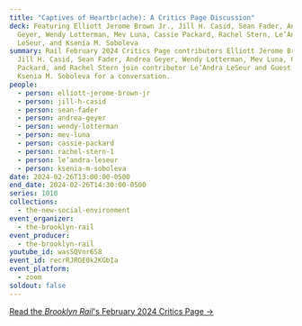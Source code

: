 ```yaml
---
title: "Captives of Heartbr(ache): A Critics Page Discussion"
deck: Featuring Elliott Jerome Brown Jr., Jill H. Casid, Sean Fader, Andrea
  Geyer, Wendy Lotterman, Mev Luna, Cassie Packard, Rachel Stern, Le’Andra
  LeSeur, and Ksenia M. Soboleva
summary: Rail February 2024 Critics Page contributors Elliott Jerome Brown Jr.,
  Jill H. Casid, Sean Fader, Andrea Geyer, Wendy Lotterman, Mev Luna, Cassie
  Packard, and Rachel Stern join contributor Le’Andra LeSeur and Guest Critic
  Ksenia M. Soboleva for a conversation.
people:
  - person: elliott-jerome-brown-jr
  - person: jill-h-casid
  - person: sean-fader
  - person: andrea-geyer
  - person: wendy-lotterman
  - person: mev-luna
  - person: cassie-packard
  - person: rachel-stern-1
  - person: le’andra-leseur
  - person: ksenia-m-soboleva
date: 2024-02-26T13:00:00-0500
end_date: 2024-02-26T14:30:00-0500
series: 1010
collections:
  - the-new-social-environment
event_organizer:
  - the-brooklyn-rail
event_producer:
  - the-brooklyn-rail
youtube_id: wasSQVnr6S8
event_id: recrRJROE0k2KGbIa
event_platform:
  - zoom
soldout: false
---
```

[R﻿ead the *Brooklyn Rail*'s February 2024 Critics Page →](https://brooklynrail.org/2024/2/criticspage)
